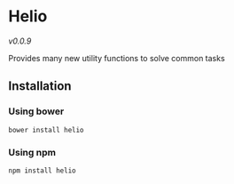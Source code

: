 Helio
=====

_v0.0.9_

Provides many new utility functions to solve common tasks

## Installation

### Using bower
    bower install helio

### Using npm
    npm install helio